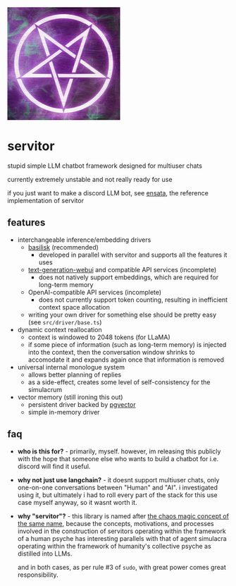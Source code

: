 <img src="images/logo.png" width="256"/>

# servitor

stupid simple LLM chatbot framework designed for multiuser chats

currently extremely unstable and not really ready for use

if you just want to make a discord LLM bot, see
[ensata](https://github.com/dithercat/ensata), the reference implementation of
servitor

## features

- interchangeable inference/embedding drivers
  - [basilisk](https://github.com/dithercat/basilisk) (recommended)
    - developed in parallel with servitor and supports all the features it uses
  - [text-generation-webui](https://github.com/oobabooga/text-generation-webui)
    and compatible API services (incomplete)
    - does not natively support embeddings, which are required for long-term
      memory
  - OpenAI-compatible API services (incomplete)
    - does not currently support token counting, resulting in inefficient
      context space allocation
  - writing your own driver for something else should be pretty easy
    (see `src/driver/base.ts`)
- dynamic context reallocation
  - context is windowed to 2048 tokens (for LLaMA)
  - if some piece of information (such as long-term memory) is injected into the
    context, then the conversation window shrinks to accomodate it and expands
    again once that information is removed
- universal internal monologue system
  - allows better planning of replies
  - as a side-effect, creates some level of self-consistency for the simulacrum
- vector memory (still ironing this out)
  - persistent driver backed by [pgvector](https://github.com/pgvector/pgvector)
  - simple in-memory driver

## faq

- **who is this for?** - primarily, myself. however, im releasing this publicly
  with the hope that someone else who wants to build a chatbot for i.e. discord
  will find it useful.

- **why not just use langchain?** - it doesnt support multiuser chats, only
  one-on-one conversations between "Human" and "AI". i investigated using it,
  but ultimately i had to roll every part of the stack for this use case myself
  anyway, so it wasnt worth it.

- **why "servitor"?** - this library is named after [the chaos magic concept of
  the same name](https://en.wikipedia.org/wiki/Servitor_(chaos_magic)), because
  the concepts, motivations, and processes involved in the construction of
  servitors operating within the framework of a human psyche has interesting
  parallels with that of agent simulacra operating within the framework of
  humanity's collective psyche as distilled into LLMs.

  and in both cases, as per rule #3 of `sudo`, with great power comes great
  responsibility.